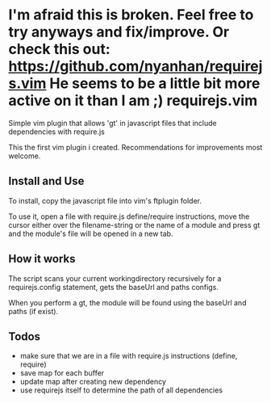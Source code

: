 **I'm afraid this is broken. Feel free to try anyways and fix/improve. Or check this out: https://github.com/nyanhan/requirejs.vim He seems to be a little bit more active on it than I am ;)**
requirejs.vim
=============

Simple vim plugin that allows 'gt' in javascript files that include dependencies with require.js

This the first vim plugin i created. Recommendations for improvements most welcome.

Install and Use
---------------
To install, copy the javascript file into vim's ftplugin folder.

To use it, open a file with require.js define/require instructions, move the
cursor either over the filename-string or the name of a module and press gt and
the module's file will be opened in a new tab.

How it works
------------
The script scans your current workingdirectory recursively for a
requirejs.config statement, gets the baseUrl and paths configs.

When you perform a gt, the module will be found using the baseUrl and paths (if
exist).

Todos
-----
* make sure that we are in a file with require.js instructions (define,
  require)
* save map for each buffer
* update map after creating new dependency
* use requirejs itself to determine the path of all dependencies

